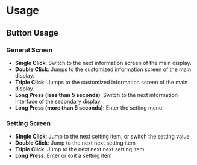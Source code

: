 # Usage

## Button Usage

### General Screen

* **Single Click**: Switch to the next information screen of the main display.
* **Double Click**: Jumps to the customized information screen of the main display.
* **Triple Click**: Jumps to the customized information screen of the main display.
* **Long Press (less than 5 seconds)**: Switch to the next information interface of the secondary display.
* **Long Press (more than 5 seconds)**: Enter the setting menu.

### Setting Screen

* **Single Click**: Jump to the next setting item, or switch the setting value
* **Double Click**: Jump to the next next setting item
* **Triple Click**: Jump to the next next next setting item
* **Long Press**: Enter or exit a setting item
